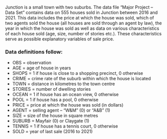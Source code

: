 Junction is a small town with two suburbs. The data file “Major Project – Data Set” contains data on 555 houses sold in Junction between 2016 and 2021. This data includes the price at which the house was sold, which of two agents sold the house (all houses are sold through an agent by law), the year in which the house was sold as well as data on various characteristics of each house sold (age, size, number of stories etc.). These characteristics serve as possible explanatory variables of sale price.
### Data definitions follow:
- OBS = observation
- AGE = age of house in years
- SHOPS = 1 if house is close to a shopping precinct, 0 otherwise
- CRIME = crime rate of the suburb within which the house is located
- TOWN = distance in kilometres to the town centre
- STORIES = number of dwelling stories
- OCEAN = 1 if house has an ocean view, 0 otherwise
- POOL = 1 if house has a pool, 0 otherwise
- PRICE = price at which the house was sold (in dollars)
- AGENT = selling agent – “W&M” (0) or “A&B” (1)
- SIZE = size of the house in square metres
- SUBURB = Mayfair (0) or Claygate (1)
- TENNIS = 1 if house has a tennis court, 0 otherwise
- SOLD = year of last sale (2016 to 2021)
